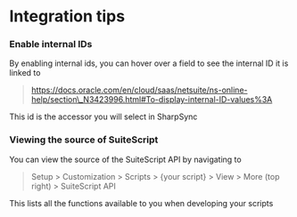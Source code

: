 # Integration tips



### Enable internal IDs

By enabling internal ids, you can hover over a field to see the internal ID it is linked to

> https://docs.oracle.com/en/cloud/saas/netsuite/ns-online-help/section\_N3423996.html#To-display-internal-ID-values%3A

This id is the accessor you will select in SharpSync

### Viewing the source of SuiteScript

You can view the source of the SuiteScript API by navigating to

> Setup > Customization > Scripts > {your script} > View > More (top right) > SuiteScript API

This lists all the functions available to you when developing your scripts
